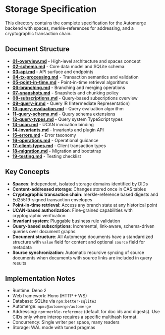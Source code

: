 # Storage Specification

This directory contains the complete specification for the Automerge backend
with spaces, merkle-references for addressing, and a cryptographic transaction
chain.

## Document Structure

- **[01-overview.md](01-overview.md)** - High-level architecture and spaces
  concept
- **[02-schema.md](02-schema.md)** - Core data model and SQLite schema
- **[03-api.md](03-api.md)** - API surface and endpoints
- **[04-tx-processing.md](04-tx-processing.md)** - Transaction semantics and
  validation
- **[05-point-in-time.md](05-point-in-time.md)** - Point-in-time retrieval
  algorithms
- **[06-branching.md](06-branching.md)** - Branching and merging operations
- **[07-snapshots.md](07-snapshots.md)** - Snapshots and chunking policy
- **[08-subscriptions.md](08-subscriptions.md)** - Query-based subscriptions
  overview
- **[09-query-ir.md](09-query-ir.md)** - Query IR (Intermediate Representation)
- **[10-query-evaluation.md](10-query-evaluation.md)** - Query evaluation
  algorithm
- **[11-query-schema.md](11-query-schema.md)** - Query schema extensions
- **[12-query-types.md](12-query-types.md)** - Query system TypeScript types
- **[13-ucan.md](13-ucan.md)** - UCAN invocation binding
- **[14-invariants.md](14-invariants.md)** - Invariants and plugin API
- **[15-errors.md](15-errors.md)** - Error taxonomy
- **[16-operations.md](16-operations.md)** - Operational guidance
- **[17-client-types.md](17-client-types.md)** - Client transaction types
- **[18-migration.md](18-migration.md)** - Migration and bootstrap
- **[19-testing.md](19-testing.md)** - Testing checklist

## Key Concepts

- **Spaces**: Independent, isolated storage domains identified by DIDs
- **Content-addressed storage**: Changes stored once in CAS tables
- **Cryptographic transaction chain**: merkle-reference based digests and
  Ed25519-signed transaction envelopes
- **Point-in-time retrieval**: Access any branch state at any historical point
- **UCAN-based authorization**: Fine-grained capabilities with cryptographic
  verification
- **Invariant system**: Pluggable business rule validation
- **Query-based subscriptions**: Incremental, link-aware, schema-driven queries
  over document graphs
- **Document structure**: All Automerge documents have a standardized structure
  with `value` field for content and optional `source` field for metadata
- **Source synchronization**: Automatic recursive syncing of source documents
  when documents with source links are included in query results

## Implementation Notes

- Runtime: Deno 2
- Web framework: Hono (HTTP + WS)
- Database: SQLite via `npm:better-sqlite3`
- Automerge: `npm:@automerge/automerge`
- Addressing: `npm:merkle-reference` (default for doc ids and digests). Use
  CIDs only where interop requires a specific multihash format.
- Concurrency: Single writer per space, many readers
- Storage: WAL mode with tuned pragmas
